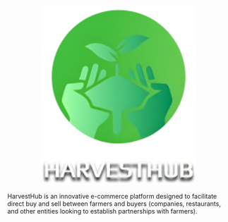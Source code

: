 <p align="center">
  <img src="https://github.com/tito-sulano/HarvestHub/blob/main/image/harvesthub.png?raw=true" width="350" title="hover text">
</p>

HarvestHub is an innovative e-commerce platform designed to facilitate direct buy and  sell between farmers and buyers (companies, restaurants, and other entities looking to establish partnerships with farmers).

